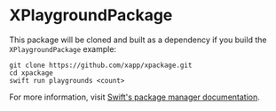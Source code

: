 # XPlaygroundPackage

This package will be cloned and built as a dependency if you build the `XPlaygroundPackage` example:

    git clone https://github.com/xapp/xpackage.git
    cd xpackage
    swift run playgrounds <count>

For more information, visit [Swift's package manager documentation](https://www.swift.org/package-manager/).
